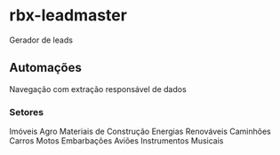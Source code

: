 # rbx-leadmaster
Gerador de leads

## Automações
Navegação com extração responsável de dados

### Setores
Imóveis
Agro
Materiais de Construção
Energias Renováveis
Caminhões
Carros
Motos
Embarbações
Aviões
Instrumentos Musicais